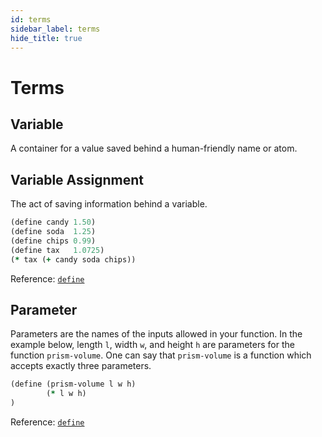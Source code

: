 ```yaml
---
id: terms
sidebar_label: terms
hide_title: true
---
```


# Terms

## Variable

A container for a value saved behind a human-friendly name or atom.

## Variable Assignment

The act of saving information behind a variable.

``` clojure
(define candy 1.50)
(define soda  1.25)
(define chips 0.99)
(define tax   1.0725)
(* tax (+ candy soda chips))
```

Reference: [`define`](define.md)

## Parameter

Parameters are the names of the inputs allowed in your function. In the example 
below, length `l`, width `w`, and height `h` are parameters for the function 
`prism-volume`. One can say that `prism-volume` is a function which accepts 
exactly three parameters.

``` clojure
(define (prism-volume l w h)
        (* l w h)
)
```

Reference: [`define`](define.md)
